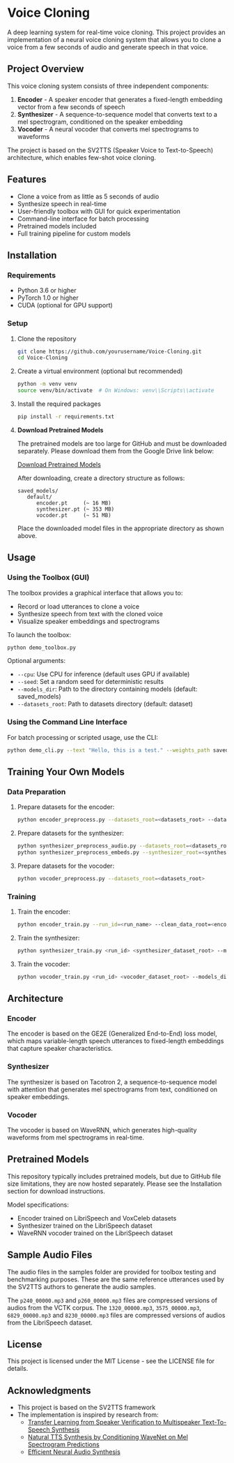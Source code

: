 # Voice Cloning

A deep learning system for real-time voice cloning. This project provides an implementation of a neural voice cloning system that allows you to clone a voice from a few seconds of audio and generate speech in that voice.

## Project Overview

This voice cloning system consists of three independent components:

1. **Encoder** - A speaker encoder that generates a fixed-length embedding vector from a few seconds of speech
2. **Synthesizer** - A sequence-to-sequence model that converts text to a mel spectrogram, conditioned on the speaker embedding
3. **Vocoder** - A neural vocoder that converts mel spectrograms to waveforms

The project is based on the SV2TTS (Speaker Voice to Text-to-Speech) architecture, which enables few-shot voice cloning.

## Features

- Clone a voice from as little as 5 seconds of audio
- Synthesize speech in real-time
- User-friendly toolbox with GUI for quick experimentation
- Command-line interface for batch processing
- Pretrained models included
- Full training pipeline for custom models

## Installation

### Requirements
- Python 3.6 or higher
- PyTorch 1.0 or higher
- CUDA (optional for GPU support)

### Setup

1. Clone the repository
   ```bash
   git clone https://github.com/yourusername/Voice-Cloning.git
   cd Voice-Cloning
   ```

2. Create a virtual environment (optional but recommended)
   ```bash
   python -m venv venv
   source venv/bin/activate  # On Windows: venv\\Scripts\\activate
   ```

3. Install the required packages
   ```bash
   pip install -r requirements.txt
   ```

4. **Download Pretrained Models**
   
   The pretrained models are too large for GitHub and must be downloaded separately. Please download them from the Google Drive link below:
   
   [Download Pretrained Models](https://drive.google.com/drive/folders/your_folder_id_here)
   
   After downloading, create a directory structure as follows:
   ```
   saved_models/
      default/
         encoder.pt     (~ 16 MB)
         synthesizer.pt (~ 353 MB)
         vocoder.pt     (~ 51 MB)
   ```
   
   Place the downloaded model files in the appropriate directory as shown above.

## Usage

### Using the Toolbox (GUI)

The toolbox provides a graphical interface that allows you to:
- Record or load utterances to clone a voice
- Synthesize speech from text with the cloned voice
- Visualize speaker embeddings and spectrograms

To launch the toolbox:

```bash
python demo_toolbox.py
```

Optional arguments:
- `--cpu`: Use CPU for inference (default uses GPU if available)
- `--seed`: Set a random seed for deterministic results
- `--models_dir`: Path to the directory containing models (default: saved_models)
- `--datasets_root`: Path to datasets directory (default: dataset)

### Using the Command Line Interface

For batch processing or scripted usage, use the CLI:

```bash
python demo_cli.py --text "Hello, this is a test." --weights_path saved_models/default/
```

## Training Your Own Models

### Data Preparation

1. Prepare datasets for the encoder:
   ```bash
   python encoder_preprocess.py --datasets_root=<datasets_root> --datasets=<dataset1,dataset2,...>
   ```

2. Prepare datasets for the synthesizer:
   ```bash
   python synthesizer_preprocess_audio.py --datasets_root=<datasets_root> --datasets=<dataset1,dataset2,...>
   python synthesizer_preprocess_embeds.py --synthesizer_root=<synthesizer_output_dir> --encoder_model_fpath=<encoder_model.pt>
   ```

3. Prepare datasets for the vocoder:
   ```bash
   python vocoder_preprocess.py --datasets_root=<datasets_root>
   ```

### Training

1. Train the encoder:
   ```bash
   python encoder_train.py --run_id=<run_name> --clean_data_root=<encoder_dataset_root>
   ```

2. Train the synthesizer:
   ```bash
   python synthesizer_train.py <run_id> <synthesizer_dataset_root> --models_dir=<models_dir>
   ```

3. Train the vocoder:
   ```bash
   python vocoder_train.py <run_id> <vocoder_dataset_root> --models_dir=<models_dir>
   ```

## Architecture

### Encoder
The encoder is based on the GE2E (Generalized End-to-End) loss model, which maps variable-length speech utterances to fixed-length embeddings that capture speaker characteristics.

### Synthesizer
The synthesizer is based on Tacotron 2, a sequence-to-sequence model with attention that generates mel spectrograms from text, conditioned on speaker embeddings.

### Vocoder
The vocoder is based on WaveRNN, which generates high-quality waveforms from mel spectrograms in real-time.

## Pretrained Models

This repository typically includes pretrained models, but due to GitHub file size limitations, they are now hosted separately. Please see the Installation section for download instructions.

Model specifications:
- Encoder trained on LibriSpeech and VoxCeleb datasets
- Synthesizer trained on the LibriSpeech dataset
- WaveRNN vocoder trained on the LibriSpeech dataset

## Sample Audio Files

The audio files in the samples folder are provided for toolbox testing and benchmarking purposes. These are the same reference utterances used by the SV2TTS authors to generate the audio samples.

The `p240_00000.mp3` and `p260_00000.mp3` files are compressed versions of audios from the VCTK corpus.
The `1320_00000.mp3`, `3575_00000.mp3`, `6829_00000.mp3` and `8230_00000.mp3` files are compressed versions of audios from the LibriSpeech dataset.

## License

This project is licensed under the MIT License - see the LICENSE file for details.

## Acknowledgments

- This project is based on the SV2TTS framework
- The implementation is inspired by research from:
  - [Transfer Learning from Speaker Verification to Multispeaker Text-To-Speech Synthesis](https://arxiv.org/abs/1806.04558)
  - [Natural TTS Synthesis by Conditioning WaveNet on Mel Spectrogram Predictions](https://arxiv.org/abs/1712.05884)
  - [Efficient Neural Audio Synthesis](https://arxiv.org/abs/1802.08435)

